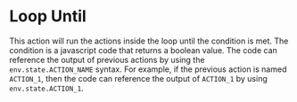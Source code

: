 # Loop Until

This action will run the actions inside the loop until the condition is met. The condition is a javascript code that returns a boolean value. The code can reference the output of previous actions by using the `env.state.ACTION_NAME` syntax. For example, if the previous action is named `ACTION_1`, then the code can reference the output of `ACTION_1` by using `env.state.ACTION_1`.
